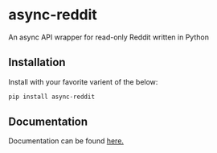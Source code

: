 # async-reddit

An async API wrapper for read-only Reddit written in Python

## Installation

Install with your favorite varient of the below:

```bash
pip install async-reddit
```

## Documentation

Documentation can be found [here.](https://async-reddit.readthedocs.io)
